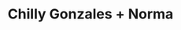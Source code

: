 ---
layout: post
category: concert
title: Chilly Gonzales + Norma
artists: 
- Chilly Gonzales
- Norma
place: 
- L'Olympia
country: France
city: Paris
---